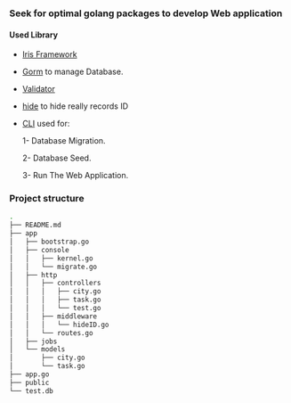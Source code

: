 ### Seek for optimal golang packages to develop Web application

#### Used Library

-   [Iris Framework](https://github.com/kataras/iris)
-   [Gorm](https://github.com/jinzhu/gorm) to manage Database.
-   [Validator](https://github.com/asaskevich/govalidator)
-   [hide](https://github.com/emvi/hide) to hide really records ID
-   [CLI](https://github.com/urfave/cli) used for:

    1- Database Migration.

    2- Database Seed.

    3- Run The Web Application.

### Project structure

```sh
.
├── README.md
├── app
│   ├── bootstrap.go
│   ├── console
│   │   ├── kernel.go
│   │   └── migrate.go
│   ├── http
│   │   ├── controllers
│   │   │   ├── city.go
│   │   │   ├── task.go
│   │   │   └── test.go
│   │   ├── middleware
│   │   │   └── hideID.go
│   │   └── routes.go
│   ├── jobs
│   └── models
│       ├── city.go
│       └── task.go
├── app.go
├── public
└── test.db
```

